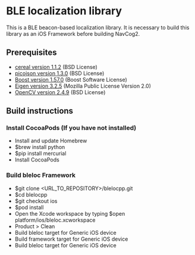# BLE localization library
This is a BLE beacon-based localization library.
It is necessary to build this library as an iOS Framework before building NavCog2.

## Prerequisites
- [cereal version 1.1.2](http://uscilab.github.io/cereal/) (BSD License)
- [picojson version 1.3.0](https://github.com/kazuho/picojson) (BSD License)
- [Boost version 1.57.0](http://www.boost.org) (Boost Software License)
- [Eigen version 3.2.5](http://eigen.tuxfamily.org) (Mozilla Public License Version 2.0)
- [OpenCV version 2.4.9](http://opencv.org/) (BSD License)

## Build instructions
### Install CocoaPods (If you have not installed)
- Install and update Homebrew
- $brew install python
- $pip install mercurial
- Install CocoaPods

### Build bleloc Framework
- $git clone <URL_TO_REPOSITORY>/blelocpp.git
- $cd blelocpp
- $git checkout ios
- $pod install
- Open the Xcode workspace by typing $open platform/ios/bleloc.xcworkspace
- Product > Clean
- Build bleloc target for Generic iOS device
- Build framework target for Generic iOS device
- Build bleloc target for Generic iOS device
